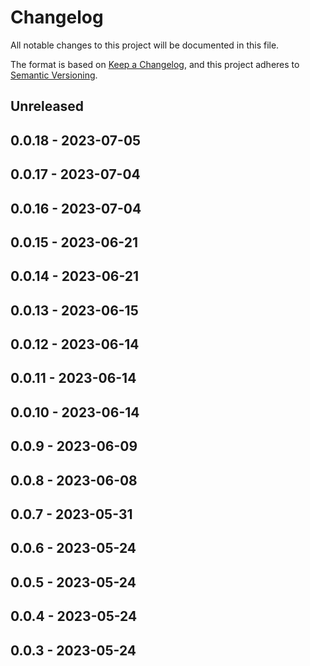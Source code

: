 # Changelog

All notable changes to this project will be documented in this file.

The format is based on [Keep a Changelog](https://keepachangelog.com/en/1.0.0/),
and this project adheres to [Semantic Versioning](https://semver.org/spec/v2.0.0.html).

## Unreleased

## 0.0.18 - 2023-07-05

## 0.0.17 - 2023-07-04

## 0.0.16 - 2023-07-04

## 0.0.15 - 2023-06-21

## 0.0.14 - 2023-06-21

## 0.0.13 - 2023-06-15

## 0.0.12 - 2023-06-14

## 0.0.11 - 2023-06-14

## 0.0.10 - 2023-06-14

## 0.0.9 - 2023-06-09

## 0.0.8 - 2023-06-08

## 0.0.7 - 2023-05-31

## 0.0.6 - 2023-05-24

## 0.0.5 - 2023-05-24

## 0.0.4 - 2023-05-24

## 0.0.3 - 2023-05-24
